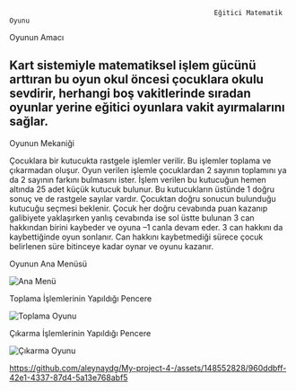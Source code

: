                                                        Eğitici Matematik Oyunu

Oyunun Amacı
 
 Kart sistemiyle matematiksel işlem gücünü arttıran bu oyun okul öncesi çocuklara okulu sevdirir, herhangi boş vakitlerinde sıradan oyunlar yerine eğitici oyunlara vakit ayırmalarını sağlar. 
----------------------------------------------------------------------------------------------------------------------------------------------------
 Oyunun Mekaniği
 
 Çocuklara bir kutucukta rastgele işlemler verilir. Bu işlemler toplama ve çıkarmadan oluşur. Oyun verilen işlemle çocuklardan 2 sayının toplamını ya da 2 sayının farkını bulmasını ister. İşlem verilen bu kutucuğun hemen altında 25 adet küçük kutucuk bulunur. Bu kutucukların üstünde 1 doğru sonuç ve de rastgele sayılar vardır. Çocuktan doğru sonucun bulunduğu kutucuğu seçmesi beklenir. Çocuk her doğru cevabında puan kazanıp galibiyete yaklaşırken yanlış cevabında ise sol üstte bulunan 3 can hakkından birini kaybeder ve oyuna –1 canla devam eder. 3 can hakkını da kaybettiğinde oyun sonlanır.  Can hakkını kaybetmediği sürece çocuk belirlenen süre bitinceye kadar oynar ve oyunu kazanır. 


Oyunun Ana Menüsü

![Ana Menü](https://github.com/aleynaydg/My-project-4-/assets/148552828/1eabb323-9646-43f8-84e6-18786d61960e)

Toplama İşlemlerinin Yapıldığı Pencere

![Toplama Oyunu](https://github.com/aleynaydg/My-project-4-/assets/148552828/9f5b6af8-f97a-4a3c-89f7-f70925dc7581)

Çıkarma İşlemlerinin Yapıldığı Pencere

![Çıkarma Oyunu](https://github.com/aleynaydg/My-project-4-/assets/148552828/0184a843-d2c2-4064-8d71-f20a062c9d23)


https://github.com/aleynaydg/My-project-4-/assets/148552828/960ddbff-42e1-4337-87d4-5a13e768abf5





